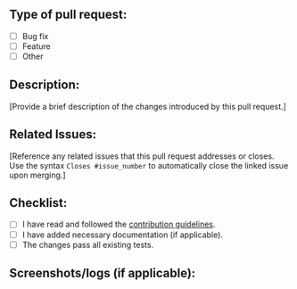 ## Type of pull request:
- [ ] Bug fix
- [ ] Feature
- [ ] Other

## Description:

[Provide a brief description of the changes introduced by this pull request.]

## Related Issues:

[Reference any related issues that this pull request addresses or closes. Use the syntax `Closes #issue_number` to automatically close the linked issue upon merging.]

## Checklist:

- [ ] I have read and followed the [contribution guidelines](/CONTRIBUTING.md).
- [ ] I have added necessary documentation (if applicable).
- [ ] The changes pass all existing tests.

## Screenshots/logs (if applicable):
